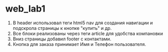 # web_lab1
1. В header использовал теги html5 nav для создания навигации и подскрола страницы к кнопке "купить" и др.
2. Все блоки реализованы через теги article для удобства компановки
3. Вниз страницы добавил footer с контактами.
4. Кнопка для заказа принимает Имя и Телефон пользователя.
